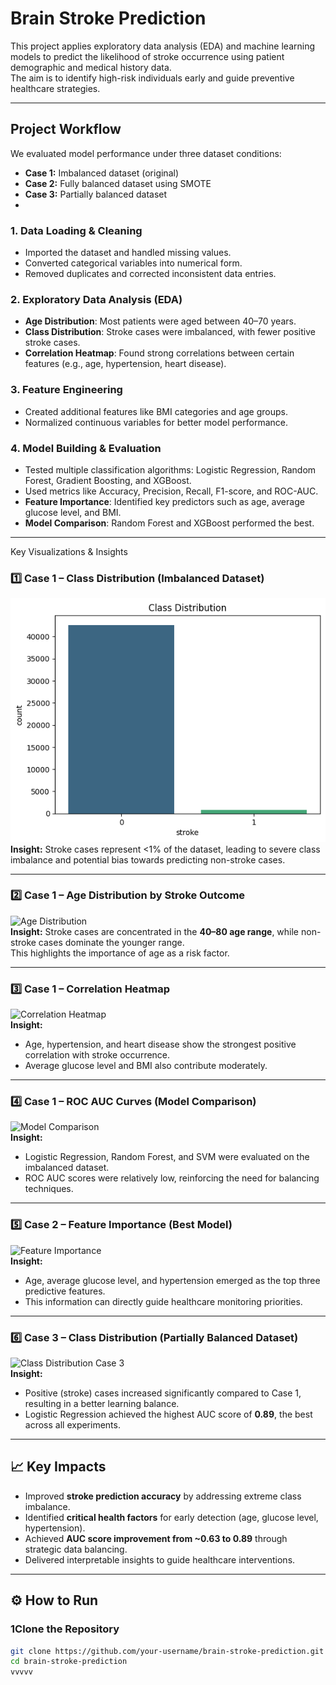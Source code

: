 # Brain Stroke Prediction

This project applies exploratory data analysis (EDA) and machine learning models to predict the likelihood of stroke occurrence using patient demographic and medical history data.  
The aim is to identify high-risk individuals early and guide preventive healthcare strategies. 

---

##  Project Workflow

We evaluated model performance under three dataset conditions:
- **Case 1:** Imbalanced dataset (original)
- **Case 2:** Fully balanced dataset using SMOTE
- **Case 3:** Partially balanced dataset
- 
### 1. Data Loading & Cleaning
- Imported the dataset and handled missing values.
- Converted categorical variables into numerical form.
- Removed duplicates and corrected inconsistent data entries.

### 2. Exploratory Data Analysis (EDA)
- **Age Distribution**: Most patients were aged between 40–70 years.
- **Class Distribution**: Stroke cases were imbalanced, with fewer positive stroke cases.
- **Correlation Heatmap**: Found strong correlations between certain features (e.g., age, hypertension, heart disease).

### 3. Feature Engineering
- Created additional features like BMI categories and age groups.
- Normalized continuous variables for better model performance.

### 4. Model Building & Evaluation
- Tested multiple classification algorithms: Logistic Regression, Random Forest, Gradient Boosting, and XGBoost.
- Used metrics like Accuracy, Precision, Recall, F1-score, and ROC-AUC.
- **Feature Importance**: Identified key predictors such as age, average glucose level, and BMI.
- **Model Comparison**: Random Forest and XGBoost performed the best.

---

Key Visualizations & Insights

### 1️⃣ Case 1 – Class Distribution (Imbalanced Dataset)
![Class Distribution](./images/class_distribution.png)  
**Insight:** Stroke cases represent <1% of the dataset, leading to severe class imbalance and potential bias towards predicting non-stroke cases.

---

### 2️⃣ Case 1 – Age Distribution by Stroke Outcome
![Age Distribution](./images/AgeDistribution.png)  
**Insight:** Stroke cases are concentrated in the **40–80 age range**, while non-stroke cases dominate the younger range.  
This highlights the importance of age as a risk factor.

---

### 3️⃣ Case 1 – Correlation Heatmap
![Correlation Heatmap](./images/correlationheatmap.png)  
**Insight:**  
- Age, hypertension, and heart disease show the strongest positive correlation with stroke occurrence.
- Average glucose level and BMI also contribute moderately.

---

### 4️⃣ Case 1 – ROC AUC Curves (Model Comparison)
![Model Comparison](./images/modelcomparison.png)  
**Insight:**  
- Logistic Regression, Random Forest, and SVM were evaluated on the imbalanced dataset.
- ROC AUC scores were relatively low, reinforcing the need for balancing techniques.

---

### 5️⃣ Case 2 – Feature Importance (Best Model)
![Feature Importance](./images/featureimportance.png)  
**Insight:**  
- Age, average glucose level, and hypertension emerged as the top three predictive features.
- This information can directly guide healthcare monitoring priorities.

---

### 6️⃣ Case 3 – Class Distribution (Partially Balanced Dataset)
![Class Distribution Case 3](./images/classdistributioncase3.png)  
**Insight:**  
- Positive (stroke) cases increased significantly compared to Case 1, resulting in a better learning balance.
- Logistic Regression achieved the highest AUC score of **0.89**, the best across all experiments.

---

## 📈 Key Impacts
- Improved **stroke prediction accuracy** by addressing extreme class imbalance.
- Identified **critical health factors** for early detection (age, glucose level, hypertension).
- Achieved **AUC score improvement from ~0.63 to 0.89** through strategic data balancing.
- Delivered interpretable insights to guide healthcare interventions.


---

## ⚙️ How to Run

### 1️Clone the Repository
```bash
git clone https://github.com/your-username/brain-stroke-prediction.git
cd brain-stroke-prediction
vvvvv
